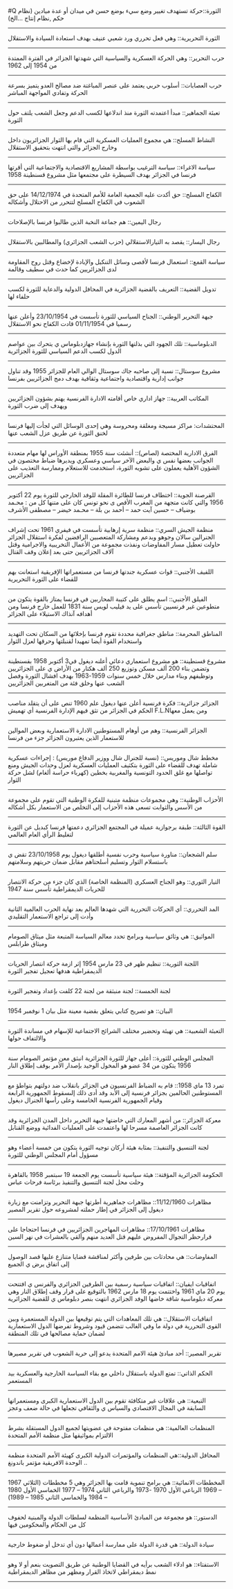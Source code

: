 #Q
الثورة::حركة تستهدف تغيير وضع سيء بوضع حسن في ميدان أو عدة ميادين (نظام حكم ,نظام إنتاج ...الخ)
***
الثورة التحريرية:: وهي فعل تحرري ورد شعبي عنيف بهدف استعادة السيادة والاستقلال
***
حرب التحرير:: وهي الحركة العسكرية والسياسية التي شهدتها الجزائر في الفترة الممتدة من  1954 إلى 1962
***
حرب العصابات:: أسلوب حربي يعتمد على عنصر المباغتة ضد مصالح العدو يتميز بسرعة الحركة وتفادي المواجهة المباشر
***
تعبئة الجماهير:: مبدأ اعتمدته الثورة منذ اندلاعها لكسب الدعم وجعل الشعب يلتف حول الثورة
***
 النشاط المسلح:: هي مجموع العمليات العسكرية التي قام بها الثوار الجزائريون داخل وخارج الجزائر والتي انتهت بتحقيق الاستقلال 
***
سياسة الاغراء:: سياسة الترغيب بواسطة المشاريع الاقتصادية والاجتماعية التي أقرتها فرنسا في الجزائر بهدف السيطرة على مجتمعها مثل مشروع قسنطينة 1958
***
الكفاح المسلح:: حق أكدت عليه الجمعية العامة للأمم المتحدة في 14/12/1974 على حق الشعوب في الكفاح المسلح لتتحرر من الاحتلال وأشكاله
***
رجال اليمين:: هم جماعة النخبة الذين طالبوا فرنسا بالإصلاحات
***
 رجال اليسار:: يقصد به التيارالاستقلالي (حزب الشعب الجزائري) والمطالبين بالاستقلال
 ***
 سياسة القمع:: استعمال فرنسا لأقصى وسائل التنكيل والإبادة لإخضاع وقتل روح المقاومة لدى الجزائريين كما حدث في سطيف وقالمة
 ***
 تدويل القضية:: التعريف بالقضية الجزائرية في المحافل الدولية والدعاية للثورة لكسب حلفاء لها
 ***
 جبهة التحرير الوطني:: الجناح السياسي للثورة تأسست في 23/10/1954 وأعلن عنها رسميا في 01/11/1954 قادت الكفاح نحو الاستقلال
 ***
 الدبلوماسية:: تلك الجهود التي بذلتها الثورة بإنشاء جهازدبلوماس ي يتحرك بين عواصم الدول لكسب الدعم السياسي للثورة الجزائرية
***
مشروع سوستال:: نسبة إلى صاحبه جاك سوستال الوالي العام للجزائر 1955 وقد تناول جوانب إدارية واقتصادية واجتماعية وثقافية بهدف دمج الجزائريين بفرنسا
***
المكاتب العربية:: جهاز اداري خاص أقامته الادارة الفرنسية يهتم بشؤون الجزائريين ويهدف إلى ضرب الثورة 
***
المحتشدات: مراكز مسيجة ومغلقة ومحروسة وهي إحدى الوسائل التي لجأت إليها فرنسا لخنق الثورة عن طريق عزل الشعب عنها
***
الفرق الادارية المختصة (لصاص):: أنشئت سنة 1955 بمنطقة الأوراس لها مهام متعددة الجوانب بعضها نفس ي والبعض الآخر سياسي وعسكري ويديرها ضباط مختصون في الشؤون الأهلية يعملون على تشويه الثورة، استخدمت للاستعلام وممارسة التعذيب على الجزائريين
***
القرصنة الجوية:: اختطاف فرنسا للطائرة المقلة للوفد الخارجي للثورة يوم 22 أكتوبر 1956 والتي كانت متجهة من المغرب الأقص ى نحو تونس كان على متنها كل من : محـمد بوضياف – حسين آيت حمد – أحمد بن بلة – محـمد خيضر – مصطفى الأشرف
***
منظمة الجيش السري:: منظمة سرية إرهابية تأسست في فيفري 1961 تحت إشراف الجنرالين سالان وجوهو وبدعم ومشاركة المتعصبين الرافضين لفكرة استقلال الجزائر حاولت تعطيل مسار المفاوضات ونفذت مجموعة من الأعمال التخريبية والاجرامية وقتل آلاف الجزائريين حتى بعد إعلان وقف القتال 
***
اللفيف الأجنبي:: قوات عسكرية جندتها فرنسا من مستعمراتها الإفريقية استعانت بهم للقضاء على الثورة التحريرية
***
الفيلق الأجنبي:: اسم يطلق على كتيبة المحاربين في فرنسا يمتاز بالقوة يتكون من متطوعين غير فرنسيين تأسس على يد فيليب لويس سنة 1831 للعمل خارج فرنسا ومن أهدافه آنذاك الاستيلاء على الجزائر
***
المناطق المحرمة:: مناطق جغرافية محددة تقوم فرنسا بإخلائها من السكان تحت التهديد واستخدام القوة أيضا تمهيدا لقنبلتها وحرقها لعزل الثوار
***
مشروع قسنطينة:: هو مشروع استعماري دعائي أعلنه ديغول في3 أكتوبر 1958 بقسنطينة وتضمن بناء 200 ألف مسكن وتوزيع 250 ألف هكتار من الأراض ي على الجزائريين وتوظيفهم وبناء مدارس خلال خمس سنوات 1959-1963 بهدف افشال الثورة وفصل الشعب عنها وخلق فئة من المتغربين الجزائريين
***
الجزائر جزائرية:: فكرة فرنسية أعلن عنها ديغول علم 1960 تنص على أن يتقلد مناصب الحكم في الجزائر من تثق فيهم الإدارة الفرنسية أي تهميش F.L.Nومن يعمل معها 
***
الجزائر الفرنسية:: وهم من أوهام المستوطنين الادارة الاستعمارية وبعض الموالين للاستعمار الذين يعتبرون الجزائر جزء من فرنسا
***
مخطط شال وموريس:: (نسبة للجنرال شال ووزير الدفاع موريس) : إجراءات عسكرية شاملة تهدف للقضاء على الثورة بتكثيف العمليات العسكرية لعزل وحدات الجيش ومنع تواصلها مع غلق الحدود التونسية والمغربية بخطين (كهرباء حراسة ألغام) لشل حركة الثوار  
***
الأحزاب الوطنية:: وهي مجموعات منظمة متبنية للفكرة الوطنية التي تقوم على مجموعة من الأسس والثوابت تسعى هذه الأحزاب إلى التخلص من الاستعمار بكل أشكاله 
***
القوة الثالثة:: طبقة برجوازية عميلة في المجتمع الجزائري دعمتها فرنسا كبديل عن الثورة لتغليط الرأي العام العالمي
***
سلم الشجعان:: مناورة سياسية وحرب نفسية أطلقها ديغول يوم 23/10/1958 تقض ي باستسلام الثوار وتسليم أسلحتاهم مقابل ضمان حريتهم وسلامتهم 
***
التيار الثوري:: وهو الجناح العسكري (المنظمة الخاصة) الذي كان جزء من حركة الانتصار للحريات الديمقراطية تأسس سنة 1947 
***
المد التحرري:: أي الحركات التحررية التي شهدها العالم بعد نهاية الحرب العالمية الثانية وأدت إلى تراجع الاستعمار التقليدي 
***
المواثيق:: هي وثائق سياسية وبرامج تحدد معالم السياسة المتبعة مثل ميثاق الصومام وميثاق طرابلس
***
اللجنة الثورية:: تنظيم ظهر في 23 مارس 1954 إثر ازمة حركة انتصار الحريات الديمقراطية هدفها تعجيل تفجير الثورة 
***
لجنة الخمسة:: لجنة منبثقة من لجنة 22 كلفت بإعداد وتفجير الثورة 
***
البيان:: هو تصريح كتابي يتعلق بقضية معينة مثل بيان 1 نوفمبر 1954
***
التعبئة الشعبية:: هي تهيئة وتحضير مختلف الشرائح الاجتماعية للإسهام في مساندة الثورة والالتفاف حولها 
***
المجلس الوطني للثورة:: أعلى جهاز للثورة الجزائرية انبثق معن مؤتمر الصومام سنة 1956 يتكون من 34 عضو هو المخول الوحيد بإصدار الأمر بوقف إطلاق النار
***
تمرد 13 ماي 1958:: قام به الضباط الفرنسيون في الجزائر بانقلاب ضد دولتهم بتواطؤ مع المستوطنين الحالمين بجزائر فرنسية إلى الأبد وقد أدى ذلك إلىسقوط الجمهورية الرابعة وقيام الجمهورية الفرنسية الخامسة وعلى رأسها الجنرال ديغول
***
معركة الجزائر:: من أشهر المعارك التي خاضتها جبهة التحرير داخل المدن الجزائرية وقد كانت الجزائر العاصمة مسرحا لها واعتمدت على العمليات الفدائية ووضع القنابل 
***
لجنة التنسيق والتنفيذ:: بمثابة هيئة أركان توجيه الثورة يتكون من خمسة أعضاء وهو مسؤول أمام المجلس الوطني للثورة 
***
الحكومة الجزائرية المؤقتة:: هيئة سياسية تأسست يوم الجمعة 19 سبتمبر 1958 بالقاهرة وحلت محل لجنة التنسيق والتنفيذ برئاسة فرحات عباس
***
مظاهرات 11/12/1960:: مظاهرات جماهيرية أطرتها جبهة التحرير وتزامنت مع زيارة ديغول إلى الجزائر في إطار حملته لمشروعه حول تقرير المصير
***
مظاهرات 17/10/1961:: مظاهرات المهاجرين الجزائريين في فرنسا احتجاجا على قرارحظر التجوال المفروض عليهم قتل العديد منهم وألقي بالعشرات في نهر السين
***
المفاوضات:: هي محادثات بين طرفين وأكثر لمناقشة قضايا متنازع عليها قصد الوصول إلى اتفاق يرض ي الجميع 
***
اتفاقيات ايفيان:: اتفاقيات سياسية رسمية بين الطرفين الجزائري والفرنس ي افتتحت يوم 20 ماي 1961 واختتمت يوم 18 مارس 1962 بالتوقيع على قرار وقف إطلاق النار وهي معركة دبلوماسية شاقة خاضها الوفد الجزائري انتهت بنصر دبلوماس ي للقضية الجزائرية 
***
اتفاقيات الاستقلال:: هي تلك المعاهدات التي يتم توقيعها بين الدولة المستعمرة وبين القوى التحررية في دولة ما وفي الغالب تتضمن قيود وشروط تفرضها الدول الاستعمارية لضمان حماية مصالحها في تلك المنطقة 
***
تقرير المصير:: أحد مبادئ هيئة الامم المتحدة يدعو إلى حرية الشعوب في تقرير مصيرها 
***
الحكم الذاتي:: تمتع الدولة باستقلال داخلي مع بقاء السياسة الخارجية والعسكرية بيد المستعمر
***
التبعية:: هي علاقات غير متكافئة تقوم بين الدول الاستعمارية الكبرى ومستعمراتها السابقة في المجال الاقتصادي والسياس ي والثقافي تجعلها في حالة ضعف وعجز 
***
المنظمات العالمية:: هي منظمات مفتوحة في عضويتها لجميع الدول المستقلة بشرط الالتزام بمواثيقها مثل منظمة الأمم المتحدة 
***
المحافل الدولية::هي المنظمات والمؤتمرات الدولية الكبرى كهيئة الأمم المتحدة منظمة الوحدة الافريقية مؤتمر باندونغ ..
***
المخططات الانمائية:: هي برامج تنموية قامت بها الجزائر وهي 5 مخططات (الثلاثي 1967 – 1969 الرباعي الأول 1970 -1973 والرباعي الثاني  1974 – 1977 الخماسي الأول 1980 – 1984 والخماسي الثاني  1985 – 1989) 
***
الدستور:: هو مجموعة من المبادئ الأساسية المنظمة لسلطات الدولة والمبنية لحفوف كل من الحكام والمحكومين فيها 
***
سيادة الدولة:: هي قدرة الدولة على ممارسة أعمالها دون أي تدخل أو ضغوط خارجية 
***
الاستفتاء:: هو ادلاء الشعب برأيه في القضايا الوطنية عن طريق التصويت بنعم أو لا وهو نمط ديمقراطي لاتخاذ القرار ومظهر من مظاهر الديمقراطية
***